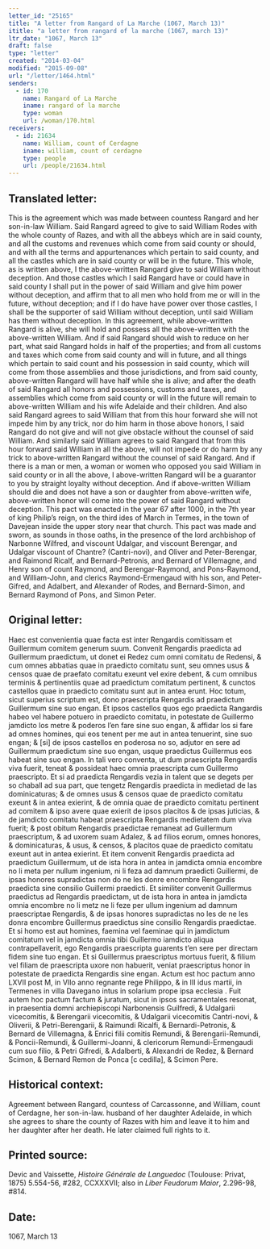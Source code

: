 ```yaml
---
letter_id: "25165"
title: "A letter from Rangard of La Marche (1067, March 13)"
ititle: "a letter from rangard of la marche (1067, march 13)"
ltr_date: "1067, March 13"
draft: false
type: "letter"
created: "2014-03-04"
modified: "2015-09-08"
url: "/letter/1464.html"
senders:
  - id: 170
    name: Rangard of La Marche
    iname: rangard of la marche
    type: woman
    url: /woman/170.html
receivers:
  - id: 21634
    name: William, count of Cerdagne
    iname: william, count of cerdagne
    type: people
    url: /people/21634.html
---
```

<h2> Translated letter:</h2>This is the agreement which was made between countess Rangard and her son-in-law William.  Said Rangard agreed to give to said William Rodes with the whole county of Razes, and with all the abbeys which are in said county, and all the customs and revenues which come from said county or should, and with all the terms and appurtenances which pertain to said county, and all the castles which are in said county or will be in the future.   This whole, as is written above, I the above-written Rangard give to said William without deception.  And those castles which I said Rangard have or could have in said county I shall put in the power of said William and give him power without deception, and affirm that to all men who hold from me or will in the future, without deception; and if I do have have power over those castles, I shall be the supporter of said William without deception, until said William has them without deception.  In this agreement, while above-written Rangard is alive, she will hold and possess all the above-written with the above-written William.  And if said Rangard should wish to reduce on her part, what said Rangard holds in half of the properties; and  from all customs and taxes which come from said county and will in future, and all things which pertain to said count and his possession in said county, which will come from those assemblies and those jurisdictions, and from said county, above-written Rangard will have half while she is alive; and after the death of said Rangard all honors and possessions, customs and taxes, and assemblies which come from said county or will in the future will remain to above-written William and his wife Adelaide and their children.  And also said Rangard agrees to said William that from this hour forward she will not impede  him by any trick, nor do him harm in those above honors, I said Rangard do not give and will not give obstacle without the counsel of said William.  And similarly said William agrees to said Rangard that from this hour forward said William in all the above, will not impede or do harm by any trick to above-written Rangard without the counsel of said Rangard.  And if there is a man or men, a woman or women who opposed you said William in said county or in all the above, I above-written Rangard will be a guarantor to you by straight loyalty without deception.  And if above-written William should die and does not have a son or daughter from above-written wife, above-written honor will come into the power of said Rangard without deception.  This pact was enacted in the year 67 after 1000, in the 7th year of king Philip’s reign, on the third ides of March in Termes, in the town of Davejean inside the upper story near that church.  This pact was made and sworn, as sounds in those oaths, in the presence of the lord archbishop of Narbonne Wilfred, and viscount Udalgar, and viscount Berengar, and Udalgar viscount of Chantre? (Cantri-novi), and Oliver and Peter-Berengar, and Raimond Ricalf, and Bernard-Petronis, and Bernard of Villemagne, and Henry son of count Raymond, and Berengar-Raymond, and Pons-Raymond, and William-John, and clerics Raymond-Ermengaud with his son, and Peter-Gifred, and Adalbert, and Alexander of Rodes, and Bernard-Simon, and Bernard Raymond of Pons, and Simon Peter.
<h2 class="mt-4"> Original letter:</h2>Haec est convenientia quae facta est inter Rengardis comitissam et Guillermum comitem generum suum.  Convenit Rengardis praedicta ad Guillermum praedictum, ut donet ei Redez cum omni comitatu de Redensi, & cum omnes abbatias quae in praedicto comitatu sunt, seu omnes usus & censos quae de praefato comitatu exeunt vel exire debent, & cum omnibus terminis & pertinentiis quae ad praedictum comitatum pertinent, & cunctos castellos quae in praedicto comitatu sunt aut in antea erunt.  Hoc totum, sicut superius scriptum est, dono praescripta Rengardis ad praedictum Guillermum sine suo engan.   Et ipsos castellos quos ego praedicta Rangardis habeo vel habere potuero in praedicto comitatu, in potestate de Guillermo jamdicto los metre & poderos  l’en fare sine suo engan, & affidar los si fare ad omnes homines, qui eos tenent per me aut in antea tenuerint, sine suo engan; & [si] de ipsos castellos en poderosa no so, adjutor en sere ad Guillermum praedictum sine suo engan, usque praedictus Guillermus eos habeat sine suo engan.  In tali vero conventa, ut dum praescripta Rengardis viva fuerit, teneat & possideat haec omnia praescripta cum Guillermo praescripto.  Et si ad praedicta Rengardis vezia in talent que se degets per so chaball ad sua part, que tengetz Rengardis praedicta in medietad de las dominicaturas; & de omnes usus & censos quae de praedicto comitatu exeunt & in antea exierint, & de omnia quae de praedicto comitatu pertinent ad comitem & ipso avere quae exierit de ipsos placitos & de ipsas juticias, & de jamdicto comitatu habeat praescripta Rengardis medietatem dum viva fuerit; & post obitum Rengardis praedictae remaneat ad Guillermum praescriptum, & ad uxorem suam Adalez, & ad filios eorum, omnes honores, & dominicaturas, & usus, & censos, & placitos quae de praedicto comitatu exeunt aut in antea exierint.   Et item  convenit Rengardis praedicta ad praedictum Guillermum, ut de ista hora in antea in jamdicta omnia encombre no li meta per nullum ingenium, ni li feza ad damnum praedicti Guillermi, de ipsas honores supradictas non do ne les donre encombre Rengardis praedicta sine consilio Guillermi praedicti.  Et similiter convenit Guillermus praedictus ad Rengardis praedictam, ut de ista hora in antea in jamdicta omnia encombre no li metz ne li feze per ullum ingenium ad damnum praescriptae Rengardis, & de ipsas honores supradictas no les de ne les donra encombre Guillermus praedictus sine consilio Rengardis praedictae.  Et si homo est aut homines, faemina vel faeminae qui in jamdictum comitatum vel in jamdicta omnia tibi Guillermo iamdicto aliqua contrapellaverit, ego Rengardis praescripta guarents  t’en sere per directam fidem sine tuo engan.  Et si Guillermus praescriptus mortuus fuerit, & filium vel filiam de praescripta uxore non habuerit, veniat praescriptus honor in potestate de praedicta Rengardis sine engan.  Actum est hoc pactum anno LXVII post M, in VIIo anno regnante rege Philippo, & in III idus martii, in Termenes in villa Davegano intus in solarium prope ipsa ecclesia .  Fuit autem hoc pactum factum & juratum, sicut in ipsos sacramentales resonat, in praesentia domni archiepiscopi Narbonensis Guilfredi, & Udalgarii vicecomitis, & Berengarii vicecomitis, & Udalgarii vicecomitis Cantri-novi, & Oliverii, & Petri-Berengarii, & Raimundi Ricalfi, & Bernardi-Petronis, & Bernard de Villemagna, & Enrici filii comitis Remundi, & Berengarii-Remundi, & Poncii-Remundi, & Guillermi-Joanni, & clericorum Remundi-Ermengaudi cum suo filio, & Petri Gifredi, & Adalberti, & Alexandri de Redez, & Bernard Scimon, & Bernard Remon de Ponca [c cedilla], & Scimon Pere.
<h2 class="mt-4"> Historical context:</h2>Agreement between Rangard, countess of Carcassonne, and William,  count of Cerdagne, her son-in-law. husband of her daughter Adelaide, in which she agrees to share the county of Razes with him and leave it to him and her daughter after her death.  He later claimed full rights to it.
<h2 class="mt-4"> Printed source:</h2><p>Devic and Vaissette, <em>Histoire Générale de Languedoc</em> (Toulouse: Privat, 1875) 5.554-56, #282, CCXXXVII; also in <em>Liber Feudorum Maior</em>, 2.296-98, #814.</p><h2 class="mt-4"> Date:</h2>1067, March 13